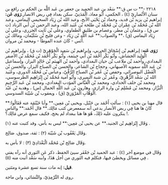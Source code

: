 ٢٢١٨ -** ت س ق:** سَعْد بن عبد الحميد بن جعفر بن عَبد اللَّه بن الحكم بن رافع بن سنان الأَنْصارِيّ (٤) ، الحكمي، أَبُو معاذ، الْمَدَنِيّ. سكن بغداد فِي ربض الانصار.**رَوَى عَن:** إبراهيم بْن يزيد بْن قديد، وحماد بْن يَحْيَى الأبح، وعبد الله بْن زِيَاد السحيمي اليمامي، وعبد الله بْن مُحَمَّد بْن عِمْران بْن مُحَمَّد بْن طلحة بْن عُبَيد الله، وعبد الرحمن بْن أَبي الزناد (ت س ق) ، وعثمان بْن مطر، وعصام بن طليق الطفاوي، وعلي بْن ثَابِت الجزري، وعلي بْن زِيَاد اليمامي (ق) ،** والصواب:** عَبد اللَّهِ بْن زِيَاد - وعن فليح بْن سُلَيْمان، ومالك بْن أَنَس - كَانَ عنده الموطأ - ومحمد بْن مروان.

**رَوَى عَنه:** إبراهيم بْن إِسْحَاقَ الحربي، وإبراهيم بْن سَعِيد الْجَوْهَرِيّ (ت ق) ، وإبراهيم بْن الْوَلِيد الجشاش، وأَبُو بَكْر أَحْمَد بْن أَبي خيثمة، وأَبُو بَكْر أَحْمَد بْن مُحَمَّد بْن الأصفر البغدادي، وأحمد بْن ملاعب بْن حيان البغدادي، وأحمد بْن الهيثم بْن خَالِدٍ البزاز، وإسماعيل بْن عَبد اللَّهِ سمويه الأصبهاني، وحجاج بْن الشاعر، والحسن بْن الصباح البزار، والحسن بْن الْفَضْل البوصرائي، وحفص بْن عُمَر بْن الصباح الرَّقِّيّ، وعباس بْن مُحَمَّد الدوري، وعُبَيد الله بْن سَعْد الزُّهْرِيّ، وعُمَر بْن شبة النميري، وأَبُو أمية مُحَمَّد بْن إِبْرَاهِيم الطرسوسي، ومحمد بْن خلف الحدادي، ومحمد بْن الْعَبَّاس المؤدب البغدادي، ومحمد بْن عَبد الرَّحِيمِ الْبَزَّاز، ومحمد بْن مُسْلِم بْن وارة الرازي، وهارون بْن عَبد اللَّهِ الحمال (س) ، وهدية بْن عَبْد الْوَهَّابِ الْمَرْوَزِيّ (ق) ، ويعقوب بْن شَيْبَة السدوسي.

قال مهنا بن يحيى (١) : سألت أَحْمَد بن حَنْبَل، ويحيى بْن مَعِين،** وأبا خَيْثَمَة عنه فَقَالُوا:** كَانَ ها هنا فِي ربض الأنصار يدعي أنه سمععرض كتب مَالِك.** قال أَحْمَد:** والناس ينكرون عليه ذَلِكَ، هُوَ ها هنا ببغداد لم يحج، فكيف سمع عرض مَالِك؟ !.

وَقَال إِبْرَاهِيم بْن الجنيد،** عن يحيى بْن مَعِين:** ليس به بأس، وقد كتبت عنه (١) .

وَقَال يَعْقُوب بْن شَيْبَة (٢) : ثقة، صدوق، صَالِح.

وَقَال صَالِح بْن مُحَمَّد الْبَغْدَادِيّ (٣) : لا بأس به.

وَقَال في موضع آخر (٤) : عبد الحميد بْن جَعْفَر سيئ الحفظ، ذكر عَنِ الثوري أنه رآه يفتي فِي مسائل ويخطئ فيها، فتكلم فيه الثوري من أجل هَذَا، وابنه سَعْد أثبت منه (٥) .

**قيل:** إنه مات سنة تسع عشرة ومئتين.

روى له التِّرْمِذِيّ، والنَّسَائي، وابن ماجة.